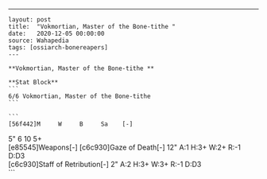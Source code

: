 ---
    layout: post
    title:  "Vokmortian, Master of the Bone-tithe "
    date:   2020-12-05 00:00:00
    source: Wahapedia
    tags: [ossiarch-bonereapers]
    ---
    
    **Vokmortian, Master of the Bone-tithe **
    
    **Stat Block**
    ```
    6/6 Vokmortian, Master of the Bone-tithe 
    ```
    
    ```
    [56f442]M     W     B     Sa    [-]
5"    6     10    5+    
[e85545]Weapons[-]
[c6c930]Gaze of Death[-]
12"    A:1    H:3+   W:2+   R:-1   D:D3  
[c6c930]Staff of Retribution[-]
2"     A:2    H:3+   W:3+   R:-1   D:D3  
    ```
    
    
    